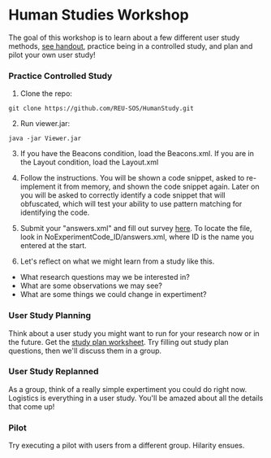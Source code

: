 # Human Studies Workshop

The goal of this workshop is to learn about a few different user study methods, [see handout](https://github.com/REU-SOS/HumanStudy/blob/master/handout.pdf), practice being in a controlled study, and plan and pilot your own user study! 

### Practice Controlled Study

1) Clone the repo:

```
git clone https://github.com/REU-SOS/HumanStudy.git
```

2) Run viewer.jar:

```
java -jar Viewer.jar
```

3) If you have the Beacons condition, load the Beacons.xml. If you are in the Layout condition, load the Layout.xml

4) Follow the instructions. You will be shown a code snippet, asked to re-implement it from memory, and shown the code snippet again. Later on you will be asked to correctly identify a code snippet that will obfuscated, which will test your ability to use pattern matching for identifying the code. 

5) Submit your "answers.xml" and fill out survey [here](http://checkbox.io/studies/?id=577d17f5bd9fe3a30f000002).
To locate the file, look in NoExperimentCode_ID/answers.xml, where ID is the name you entered at the start.

6) Let's reflect on what we might learn from a study like this. 

  * What research questions may we be interested in?
  * What are some observations we may see?
  * What are some things we could change in expertiment?

### User Study Planning

Think about a user study you might want to run for your research now or in the future.
Get the [study plan worksheet](https://github.com/REU-SOS/HumanStudy/blob/master/testplan.pdf).
Try filling out study plan questions, then we'll discuss them in a group.

### User Study Replanned

As a group, think of a really simple expertiment you could do right now. Logistics is everything in a user study. You'll be amazed about all the details that come up!

### Pilot

Try executing a pilot with users from a different group. Hilarity ensues.
